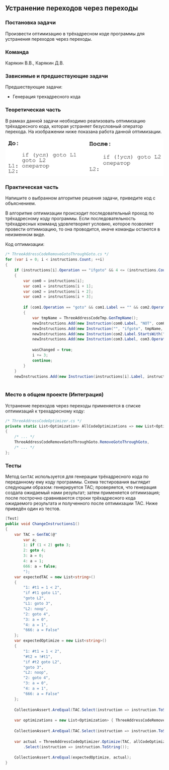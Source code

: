 ## Устранение переходов через переходы

### Постановка задачи
Произвести оптимизацию в трёхадресном коде программы для устранения переходов через переходы.

### Команда
Карякин В.В., Карякин Д.В.

### Зависимые и предшествующие задачи
Предшествующие задачи:
* Генерация трехадресного кода

### Теоретическая часть
В рамках данной задачи необходимо реализовать оптимизацию трёхадресного кода, которая устраняет безусловный оператор перехода. На изображении ниже показана работа данной оптимизации.

![Узлы AСT после оптимизации](2_GotoThroughGoto/img1.png)

### Практическая часть
Напишите о выбранном алгоритме решения задачи, приведите код с объяснением.

В алгоритме оптимизации происходит последовательный проход по трёхадресному коду программы. Если последовательность трёхадресных комманд удовлетворяет условию, которое позволяет провести оптимизацию, то она проводится, иначе команды остаются в неизменном виде.

Код оптимизации:
```csharp
/* ThreeAddressCodeRemoveGotoThroughGoto.cs */
for (var i = 0; i < instructions.Count; ++i)
{
    if (instructions[i].Operation == "ifgoto" && 4 <= (instructions.Count - i))
    {
        var com0 = instructions[i];
        var com1 = instructions[i + 1];
        var com2 = instructions[i + 2];
        var com3 = instructions[i + 3];

        if (com1.Operation == "goto" && com1.Label == "" && com2.Operation != "noop" && com0.Argument2 == com2.Label && com1.Argument1 == com3.Label)
        {
            var tmpName = ThreeAddressCodeTmp.GenTmpName();
            newInstructions.Add(new Instruction(com0.Label, "NOT", com0.Argument1, "", tmpName));
            newInstructions.Add(new Instruction("", "ifgoto", tmpName, com3.Label, ""));
            newInstructions.Add(new Instruction(com2.Label.StartsWith("L") && uint.TryParse(com2.Label.Substring(1), out _) ? "" : com2.Label, com2.Operation, com2.Argument1, com2.Argument2, com2.Result));
            newInstructions.Add(new Instruction(com3.Label, com3.Operation, com3.Argument1, com3.Argument2, com3.Result));

            wasChanged = true;
            i += 3;
            continue;
        }
    }
    newInstructions.Add(new Instruction(instructions[i].Label, instructions[i].Operation, instructions[i].Argument1, instructions[i].Argument2, instructions[i].Result));
            
```

### Место в общем проекте (Интеграция)
Устранение переходов через переходы применяется в списке оптимизаций к трехадресному коду:
```csharp
/* ThreeAddressCodeOptimizer.cs */
private static List<Optimization> AllCodeOptimizations => new List<Optimization>
{ 
    /* ... */ 
    ThreeAddressCodeRemoveGotoThroughGoto.RemoveGotoThroughGoto,
    /* ... */
};
```

### Тесты
Метод ```GenTAC``` используется для генерации трёхадресного кода по переданному ему коду программы. Схема тестирования выглядит следующим образом: генерируется TAC; проверяется, что генерация создала ожидаемый нами результат; затем применяется оптимизация; после построчно сравниваются строки трёхадресного кода ожидаемого результата и полученного после оптимизации TAC. Ниже приведён один из тестов.
```csharp
[Test]
public void ChangeInstructions1()
{
    var TAC = GenTAC(@"
        var a;
        1: if (1 < 2) goto 3;
        2: goto 4;
        3: a = 0;
        4: a = 1;
        666: a = false;
        ");
    var expectedTAC = new List<string>()
    {
        "1: #t1 = 1 < 2",
        "if #t1 goto L1",
        "goto L2",
        "L1: goto 3",
        "L2: noop",
        "2: goto 4",
        "3: a = 0",
        "4: a = 1",
        "666: a = False"
    };
    var expectedOptimize = new List<string>()
    {
        "1: #t1 = 1 < 2",
        "#t2 = !#t1",
        "if #t2 goto L2",
        "goto 3",
        "L2: noop",
        "2: goto 4",
        "3: a = 0",
        "4: a = 1",
        "666: a = False"
    };

    CollectionAssert.AreEqual(TAC.Select(instruction => instruction.ToString()), expectedTAC);

    var optimizations = new List<Optimization> { ThreeAddressCodeRemoveGotoThroughGoto.RemoveGotoThroughGoto };

    CollectionAssert.AreEqual(TAC.Select(instruction => instruction.ToString()), expectedTAC);

    var actual = ThreeAddressCodeOptimizer.Optimize(TAC, allCodeOptimizations: optimizations)
        .Select(instruction => instruction.ToString());

    CollectionAssert.AreEqual(expectedOptimize, actual);
}
```